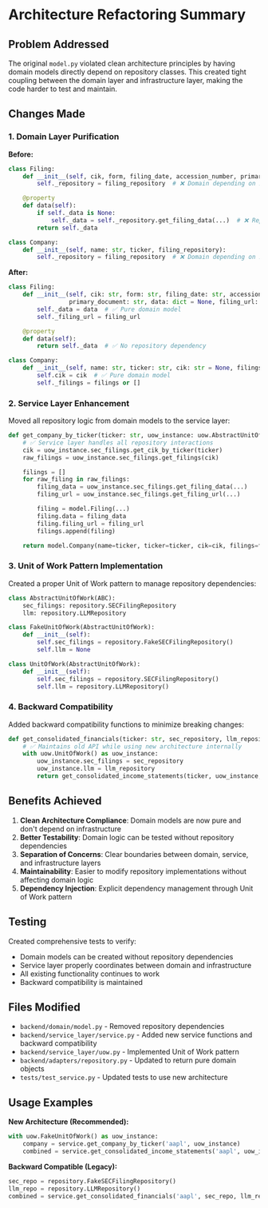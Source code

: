 # Architecture Refactoring Summary

## Problem Addressed

The original `model.py` violated clean architecture principles by having domain models directly depend on repository classes. This created tight coupling between the domain layer and infrastructure layer, making the code harder to test and maintain.

## Changes Made

### 1. Domain Layer Purification

**Before:**
```python
class Filing:
    def __init__(self, cik, form, filing_date, accession_number, primary_document, filing_repository):
        self._repository = filing_repository  # ❌ Domain depending on infrastructure

    @property
    def data(self):
        if self._data is None:
            self._data = self._repository.get_filing_data(...)  # ❌ Repository call in domain
        return self._data

class Company:
    def __init__(self, name: str, ticker, filing_repository):
        self._repository = filing_repository  # ❌ Domain depending on infrastructure
```

**After:**
```python
class Filing:
    def __init__(self, cik: str, form: str, filing_date: str, accession_number: str,
                 primary_document: str, data: dict = None, filing_url: str = None):
        self._data = data  # ✅ Pure domain model
        self._filing_url = filing_url

    @property
    def data(self):
        return self._data  # ✅ No repository dependency

class Company:
    def __init__(self, name: str, ticker: str, cik: str = None, filings: list[Filing] = None):
        self.cik = cik  # ✅ Pure domain model
        self._filings = filings or []
```

### 2. Service Layer Enhancement

Moved all repository logic from domain models to the service layer:

```python
def get_company_by_ticker(ticker: str, uow_instance: uow.AbstractUnitOfWork) -> model.Company:
    # ✅ Service layer handles all repository interactions
    cik = uow_instance.sec_filings.get_cik_by_ticker(ticker)
    raw_filings = uow_instance.sec_filings.get_filings(cik)

    filings = []
    for raw_filing in raw_filings:
        filing_data = uow_instance.sec_filings.get_filing_data(...)
        filing_url = uow_instance.sec_filings.get_filing_url(...)

        filing = model.Filing(...)
        filing.data = filing_data
        filing.filing_url = filing_url
        filings.append(filing)

    return model.Company(name=ticker, ticker=ticker, cik=cik, filings=filings)
```

### 3. Unit of Work Pattern Implementation

Created a proper Unit of Work pattern to manage repository dependencies:

```python
class AbstractUnitOfWork(ABC):
    sec_filings: repository.SECFilingRepository
    llm: repository.LLMRepository

class FakeUnitOfWork(AbstractUnitOfWork):
    def __init__(self):
        self.sec_filings = repository.FakeSECFilingRepository()
        self.llm = None

class UnitOfWork(AbstractUnitOfWork):
    def __init__(self):
        self.sec_filings = repository.SECFilingRepository()
        self.llm = repository.LLMRepository()
```

### 4. Backward Compatibility

Added backward compatibility functions to minimize breaking changes:

```python
def get_consolidated_financials(ticker: str, sec_repository, llm_repository=None, form_type: str = None, statement_type: str = 'income_statement'):
    # ✅ Maintains old API while using new architecture internally
    with uow.UnitOfWork() as uow_instance:
        uow_instance.sec_filings = sec_repository
        uow_instance.llm = llm_repository
        return get_consolidated_income_statements(ticker, uow_instance, form_type)
```

## Benefits Achieved

1. **Clean Architecture Compliance**: Domain models are now pure and don't depend on infrastructure
2. **Better Testability**: Domain logic can be tested without repository dependencies
3. **Separation of Concerns**: Clear boundaries between domain, service, and infrastructure layers
4. **Maintainability**: Easier to modify repository implementations without affecting domain logic
5. **Dependency Injection**: Explicit dependency management through Unit of Work pattern

## Testing

Created comprehensive tests to verify:
- Domain models can be created without repository dependencies
- Service layer properly coordinates between domain and infrastructure
- All existing functionality continues to work
- Backward compatibility is maintained

## Files Modified

- `backend/domain/model.py` - Removed repository dependencies
- `backend/service_layer/service.py` - Added new service functions and backward compatibility
- `backend/service_layer/uow.py` - Implemented Unit of Work pattern
- `backend/adapters/repository.py` - Updated to return pure domain objects
- `tests/test_service.py` - Updated tests to use new architecture

## Usage Examples

**New Architecture (Recommended):**
```python
with uow.FakeUnitOfWork() as uow_instance:
    company = service.get_company_by_ticker('aapl', uow_instance)
    combined = service.get_consolidated_income_statements('aapl', uow_instance, form_type='10-K')
```

**Backward Compatible (Legacy):**
```python
sec_repo = repository.FakeSECFilingRepository()
llm_repo = repository.LLMRepository()
combined = service.get_consolidated_financials('aapl', sec_repo, llm_repo, form_type='10-K')
```
